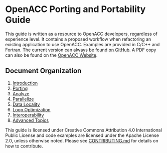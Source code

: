 
OpenACC Porting and Portability Guide
=====================================

This guide is written as a resource to OpenACC developers, regardless of
experience level. It contains a proposed workflow when refactoring an existing
application to use OpenACC. Examples are provided in C/C++ and Fortran. The
current version can always be found [on
GitHub](https://github.com/OpenACC/openacc-best-practices-guide). A PDF copy
can also be found on the [OpenACC Website](https://openacc.org).

Document Organization
---------------------

1. [Introduction](01-Introduction.markdown)
2. [Porting](02-Porting.markdown)
3. [Analyze](03-Analyze.markdown)
4. [Parallelize](04-Parallelize.markdown)
5. [Data Locality](05-Data-Locality.markdown)
6. [Loop Optimization](06-Loops.markdown)
7. [Interoperability](07-Interoperability.markdown)
8. [Advanced Topics](08-Advanced.markdown)

This guide is licensed under Creative Commons Attribution 4.0 International
Public License and code examples are licensed under the Apache License 2.0,
unless otherwise noted. Please see [CONTRIBUTING.md](CONTRIBUTING.md) for
details on how to contribute.